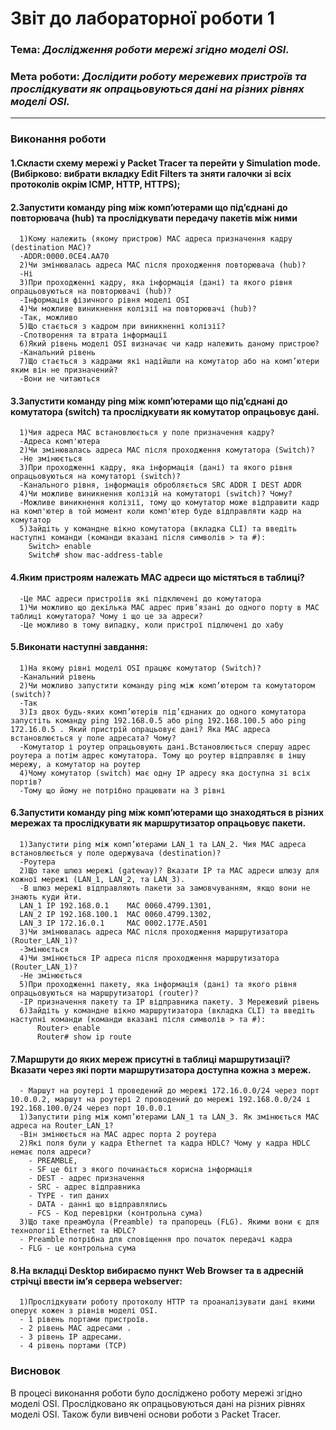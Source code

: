 
# Звіт до лабораторної  роботи 1
### Тема: _Дослідження роботи мережі згідно моделі OSI._
### Мета роботи: _Дослідити роботу мережевих пристроїв та прослідкувати як опрацьовуються дані на різних рівнях моделі OSI._
>
>
---
### Виконання роботи
#### 1.Скласти схему мережі у Packet Tracer та перейти у Simulation mode. (Вибірково: вибрати вкладку Edit Filters та зняти галочки зі всіх протоколів окрім ICMP, HTTP, HTTPS);
>
#### 2.Запустити команду ping між комп’ютерами що під’єднані до повторювача (hub) та прослідкувати передачу пакетів між ними
>
      1)Кому належить (якому пристрою) MAC адреса призначення кадру (destination МАС)? 
      -ADDR:0000.0CE4.AA70
      2)Чи змінювалась адреса MAC після проходження повторювача (hub)?
      -Ні
      3)При проходженні кадру, яка інформація (дані) та якого рівня опрацьовуються на повторювачі (hub)?
      -Інформація фізичного рівня моделі ОSI
      4)Чи можливе виникнення колізії на повторювачі (hub)?
      -Так, можливо
      5)Що стається з кадром при виникненні колізії?
      -Спотворення та втрата інформації
      6)Який рівень моделі OSI визначає чи кадр належить даному пристрою?
      -Канальний рівень
      7)Що стається з кадрами які надійшли на комутатор або на комп’ютери яким він не призначений?
      -Вони не читаються
      
#### 3.Запустити команду ping між комп’ютерами що під’єднані до комутатора (switch) та прослідкувати як комутатор опрацьовує дані.
>
      1)Чия адреса MAC встановлюється у поле призначення кадру?
      -Адреса комп'ютера
      2)Чи змінювалась адреса MAC після проходження комутатора (Switch)?
      -Не змінюється
      3)При проходженні кадру, яка інформація (дані) та якого рівня опрацьовуються на комутаторі (switch)?
      -Канального рівня, інформація обробляється SRC ADDR I DEST ADDR
      4)Чи можливе виникнення колізій на комутаторі (switch)? Чому?
      -Можливе виникнення колізії, тому що комутатор може відправити кадр на комп'ютер в той момент коли комп'ютер буде відправляти кадр на комутатор
      5)Зайдіть у командне вікно комутатора (вкладка CLI) та введіть наступні команди (команди вказані після символів > та #):
        Switch> enable
        Switch# show mac-address-table
        
#### 4.Яким пристроям належать МАС адреси що містяться в таблиці?
>
      -Це MAC адреси пристроїів які підключені до комутатора 
      1)Чи можливо що декілька МАС адрес прив’язані до одного порту в МАС таблиці комутатора? Чому і що це за адреси?
      -Це можливо в тому випадку, коли пристрої підлючені до хабу
      
#### 5.Виконати наступні завдання:
      1)На якому рівні моделі OSI працює комутатор (Switch)?
      -Канальний рівень
      2)Чи можливо запустити команду ping між комп’ютером та комутатором (switch)?
      -Так
      3)Із двох будь-яких комп’ютерів під’єднаних до одного комутатора запустіть команду ping 192.168.0.5 або ping 192.168.100.5 або ping 172.16.0.5 . Який пристрій опрацьовує дані? Яка МАС адреса встановлюється у поле адресата? Чому?
      -Комутатор і роутер опрацьовують дані.Встановлюється спершу адрес роутера а потім адрес комутатора. Тому що роутер відправляє в іншу мережу, а комутатор на роутер
      4)Чому комутатор (switch) має одну ІР адресу яка доступна зі всіх портів?
      -Тому що йому не потрібно працювати на 3 рівні
      
#### 6.Запустити команду ping між комп’ютерами що знаходяться в різних мережах та прослідкувати як маршрутизатор опрацьовує пакети.
>
      1)Запустити ping між комп’ютерами LAN_1 та LAN_2. Чия МАС адреса встановлюється у поле одержувача (destination)?
      -Роутера
      2)Що таке шлюз мережі (gateway)? Вказати IP та МАС адреси шлюзу для кожної мережі (LAN_1, LAN_2, та LAN_3).
      -В шлюз мережі відправляють пакети за замовчуванням, якщо вони не знають куди йти.
      LAN_1 IP 192.168.0.1    MAC 0060.4799.1301, 
      LAN_2 IP 192.168.100.1  MAC 0060.4799.1302,
      LAN_3 IP 172.16.0.1     MAC 0002.177E.A501
      3)Чи змінювалась адреса MAC після проходження маршрутизатора (Router_LAN_1)?
      -Змінюється
      4)Чи змінюється ІР адреса після проходження маршрутизатора (Router_LAN_1)?
      -Не змінюється
      5)При проходженні пакету, яка інформація (дані) та якого рівня опрацьовуються на маршрутизаторі (router)?
      -IP призначення пакету та IP відправника пакету. 3 Мережевий рівень
      6)Зайдіть у командне вікно маршрутизатора (вкладка CLI) та введіть наступні команди (команди вказані після символів > та #):
          Router> enable
          Router# show ip route
          
#### 7.Маршрути до яких мереж присутні в таблиці маршрутизації? Вказати через які порти маршрутизатора доступна кожна з мереж.
>
      - Маршут на роутері 1 проведений до мережі 172.16.0.0/24 через порт 10.0.0.2, маршут на роутері 2 проводений до мережі 192.168.0.0/24 і 192.168.100.0/24 через порт 10.0.0.1
      1)Запустити ping між комп’ютерами LAN_1 та LAN_3. Як змінюється МАС адреса на Router_LAN_1?
      -Він змінюється на MAC адрес порта 2 роутера
      2)Які поля були у кадра Ethernet та кадра HDLC? Чому у кадра HDLC немає поля адреси?
        - PREAMBLE,
        - SF це біт з якого починається корисна інформація
        - DEST - адрес призначення
        - SRC - адрес відправника
        - TYPE - тип даних
        - DATA - данні що відправлялись
        - FCS - Код перевірки (контрольна сума)
      3)Що таке преамбула (Preamble) та прапорець (FLG). Якими вони є для технології Ethernet та HDLC?
      - Preamble потрібна для сповіщення про початок передачі кадра
      - FLG - це контрольна сума
#### 8.На вкладці Desktop вибираємо пункт Web Browser та в адресній стрічці ввести ім’я сервера webserver:
>
      1)Прослідкувати роботу протоколу HTTP та проаналізувати дані якими оперує кожен з рівнів моделі OSI.
      - 1 рівень портами пристроїв. 
      - 2 рівень MAC адресами .
      - 3 рівень IP адресами.
      - 4 рівень портами (TCP)
      
### Висновок
>
В процесі виконання роботи було досліджено роботу мережі згідно моделі OSI. Прослідковано як опрацьовуються дані на різних рівнях моделі OSI. Також були вивчені основи роботи з Packet Tracer. 
